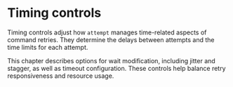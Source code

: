 # Timing controls

Timing controls adjust how `attempt` manages time-related aspects of command retries. They determine
the delays between attempts and the time limits for each attempt.

This chapter describes options for wait modification, including jitter and stagger, as well as
timeout configuration. These controls help balance retry responsiveness and resource usage.
